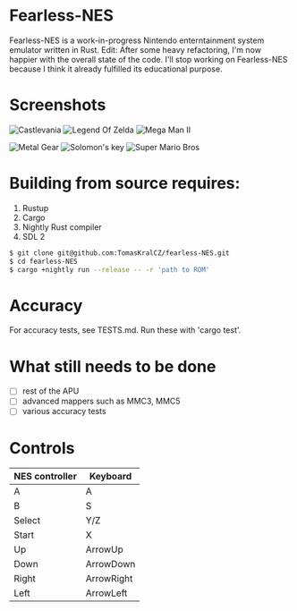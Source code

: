 # Fearless-NES
Fearless-NES is a work-in-progress Nintendo enterntainment system emulator written in Rust.
Edit: After some heavy refactoring, I'm now happier with the overall state of the code. I'll stop working
on Fearless-NES because I think it already fulfilled its educational purpose.

# Screenshots

![Castlevania](https://raw.githubusercontent.com/TomasKralCZ/Fearless-NES/master/screenshots/Castlevania.png)
![Legend Of Zelda](https://raw.githubusercontent.com/TomasKralCZ/Fearless-NES/master/screenshots/LegendOfZelda.png)
![Mega Man II](https://raw.githubusercontent.com/TomasKralCZ/Fearless-NES/master/screenshots/MegaManII.png)

![Metal Gear](https://raw.githubusercontent.com/TomasKralCZ/Fearless-NES/master/screenshots/MetalGear.png)
![Solomon's key](https://raw.githubusercontent.com/TomasKralCZ/Fearless-NES/master/screenshots/SolomonsKey.png)
![Super Mario Bros](https://raw.githubusercontent.com/TomasKralCZ/Fearless-NES/master/screenshots/SuperMarioBros.png)


# Building from source requires:
1. Rustup
2. Cargo
3. Nightly Rust compiler
4. SDL 2

```sh
$ git clone git@github.com:TomasKralCZ/fearless-NES.git
$ cd fearless-NES
$ cargo +nightly run --release -- -r 'path to ROM'
```

# Accuracy
For accuracy tests, see TESTS.md.
Run these with 'cargo test'.

# What still needs to be done
- [ ] rest of the APU
- [ ] advanced mappers such as MMC3, MMC5
- [ ] various accuracy tests

# Controls
| NES controller  | Keyboard |
| ------------- | ------------- |
| A  | A  |
| B  | S  |
| Select  | Y/Z |
| Start  | X  |
| Up  | ArrowUp  |
| Down  | ArrowDown  |
| Right  | ArrowRight  |
| Left  | ArrowLeft  |
